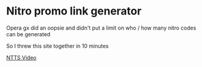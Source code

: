 # Nitro promo link generator
Opera gx did an oopsie and didn't put a limit on who / how many nitro codes can be generated

So I threw this site together in 10 minutes

[NTTS Video](https://www.youtube.com/watch?v=yWqqMp6ca30)
